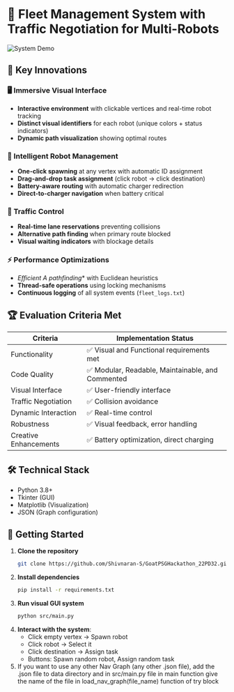 # 🚀 Fleet Management System with Traffic Negotiation for Multi-Robots
![System Demo](https://drive.google.com/drive/folders/1fikJuCK8lgHZoIxLjVRvG6m1XyLthtCq?usp=sharing)
## 🌟 Key Innovations

### 🖥️ Immersive Visual Interface
- **Interactive environment** with clickable vertices and real-time robot tracking
- **Distinct visual identifiers** for each robot (unique colors + status indicators)
- **Dynamic path visualization** showing optimal routes 

### 🤖 Intelligent Robot Management
- **One-click spawning** at any vertex with automatic ID assignment
- **Drag-and-drop task assignment** (click robot → click destination)
- **Battery-aware routing** with automatic charger redirection
- **Direct-to-charger navigation** when battery critical

### 🚦 Traffic Control
- **Real-time lane reservations** preventing collisions
- **Alternative path finding** when primary route blocked
- **Visual waiting indicators** with blockage details

### ⚡ Performance Optimizations
- **Efficient A* pathfinding** with Euclidean heuristics
- **Thread-safe operations** using locking mechanisms
- **Continuous logging** of all system events (`fleet_logs.txt`)

## 🏆 Evaluation Criteria Met

| Criteria                | Implementation Status |
|-------------------------|-----------------------|
| Functionality           | ✅ Visual and Functional requirements met|
| Code Quality            | ✅ Modular, Readable, Maintainable, and Commented |
| Visual Interface        | ✅ User-friendly interface |
| Traffic Negotiation     | ✅ Collision avoidance |
| Dynamic Interaction     | ✅ Real-time control |
| Robustness              | ✅ Visual feedback, error handling |
| Creative Enhancements   | ✅ Battery optimization, direct charging |

## 🛠️ Technical Stack
- Python 3.8+
- Tkinter (GUI)
- Matplotlib (Visualization)
- JSON (Graph configuration)

## 🚀 Getting Started

1. **Clone the repository**
   ```bash
   git clone https://github.com/Shivnaran-S/GoatPSGHackathon_22PD32.git
   ```
2. **Install dependencies**
   ```bash
   pip install -r requirements.txt
   ```
3. **Run visual GUI system**
   ```bash
   python src/main.py
   ```
4. **Interact with the system**:
   - Click empty vertex → Spawn robot
   - Click robot → Select it
   - Click destination → Assign task
   - Buttons: Spawn random robot, Assign random task  
5. If you want to use any other Nav Graph (any other .json file), add the .json file to data directory and in src/main.py file in main function give the name of the file in load_nav_graph(file_name) function of try block
